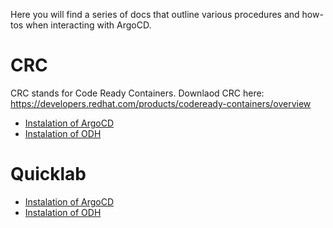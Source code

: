 Here you will find a series of docs that outline various procedures and how-tos
when interacting with ArgoCD.

# CRC

CRC stands for Code Ready Containers. Downlaod CRC here: https://developers.redhat.com/products/codeready-containers/overview

* [Instalation of ArgoCD](./downstream/crc.md)
* [Instalation of ODH](./downstream/odh-install-crc.md)


# Quicklab

* [Instalation of ArgoCD](./downstream/quicklab.md)
* [Instalation of ODH](./downstream/odh-install-quicklab.md)
